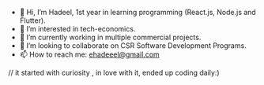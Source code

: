 - 👋 Hi, I’m Hadeel, 1st year in learning programming (React.js, Node.js and Flutter).
- 👀 I’m interested in tech-economics.
- 🌱 I’m currently working in multiple commercial projects.
- 🧠 I’m looking to collaborate on CSR Software Development Programs.
- 📫 How to reach me: ehadeeel@gmail.com

// it started with curiosity , in love with it, ended up coding daily:)



<!---
HadeelAlsheraifi/HadeelAlsheraifi is a ✨ special ✨ repository because its `README.md` (this file) appears on your GitHub profile.
You can click the Preview link to take a look at your changes.
--->

